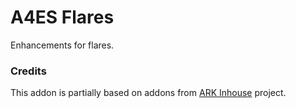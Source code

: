 # A4ES Flares
Enhancements for flares.

### Credits
This addon is partially based on addons from [ARK Inhouse](https://github.com/Cyruz143/ark_inhouse) project.